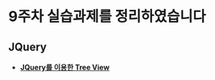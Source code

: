 # 9주차 실습과제를 정리하였습니다

## JQuery
- **[JQuery를 이용한 Tree View](https://gubbib.github.io/webpgm/9Week/JQuery%20Tree%20View/index.html)**
